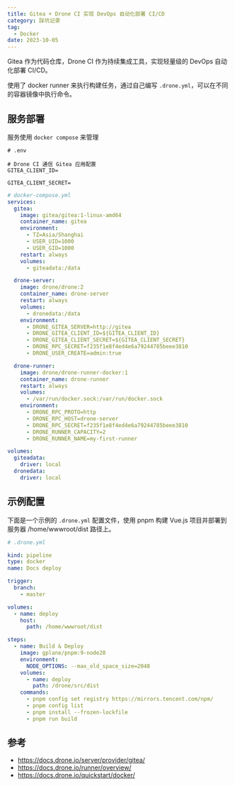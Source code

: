 ```yaml
---
title: Gitea + Drone CI 实现 DevOps 自动化部署 CI/CD
category: 踩坑记录
tag:
  - Docker
date: 2023-10-05
---
```


Gitea 作为代码仓库，Drone CI 作为持续集成工具，实现轻量级的 DevOps 自动化部署 CI/CD。

使用了 docker runner 来执行构建任务，通过自己编写 `.drone.yml`，可以在不同的容器镜像中执行命令。

## 服务部署

服务使用 `docker compose` 来管理

```env
# .env

# Drone CI 通信 Gitea 应用配置
GITEA_CLIENT_ID=

GITEA_CLIENT_SECRET=
```

```yml
# docker-compose.yml
services:
  gitea:
    image: gitea/gitea:1-linux-amd64
    container_name: gitea
    environment:
      - TZ=Asia/Shanghai
      - USER_UID=1000
      - USER_GID=1000
    restart: always
    volumes:
      - giteadata:/data

  drone-server:
    image: drone/drone:2
    container_name: drone-server
    restart: always
    volumes:
      - dronedata:/data
    environment:
      - DRONE_GITEA_SERVER=http://gitea
      - DRONE_GITEA_CLIENT_ID=${GITEA_CLIENT_ID}
      - DRONE_GITEA_CLIENT_SECRET=${GITEA_CLIENT_SECRET}
      - DRONE_RPC_SECRET=f235f1e8f4ed4e6a79244785beee3810
      - DRONE_USER_CREATE=admin:true

  drone-runner:
    image: drone/drone-runner-docker:1
    container_name: drone-runner
    restart: always
    volumes:
      - /var/run/docker.sock:/var/run/docker.sock
    environment:
      - DRONE_RPC_PROTO=http
      - DRONE_RPC_HOST=drone-server
      - DRONE_RPC_SECRET=f235f1e8f4ed4e6a79244785beee3810
      - DRONE_RUNNER_CAPACITY=2
      - DRONE_RUNNER_NAME=my-first-runner

volumes:
  giteadata:
    driver: local
  dronedata:
    driver: local
```

## 示例配置

下面是一个示例的 `.drone.yml` 配置文件，使用 pnpm 构建 Vue.js 项目并部署到服务器 /home/wwwroot/dist 路径上。

```yml
# .drone.yml

kind: pipeline
type: docker
name: Docs deploy

trigger:
  branch:
    - master

volumes:
  - name: deploy
    host:
      path: /home/wwwroot/dist

steps:
  - name: Build & Deploy
    image: gplane/pnpm:9-node20
    environment:
      NODE_OPTIONS: --max_old_space_size=2048
    volumes:
      - name: deploy
        path: /drone/src/dist
    commands:
      - pnpm config set registry https://mirrors.tencent.com/npm/
      - pnpm config list
      - pnpm install --frozen-lockfile
      - pnpm run build
```

## 参考

- <https://docs.drone.io/server/provider/gitea/>
- <https://docs.drone.io/runner/overview/>
- <https://docs.drone.io/quickstart/docker/>
